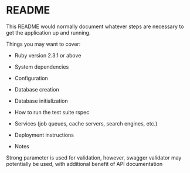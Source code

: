 # README

This README would normally document whatever steps are necessary to get the
application up and running.

Things you may want to cover:

* Ruby version
2.3.1 or above

* System dependencies

* Configuration

* Database creation

* Database initialization

* How to run the test suite
rspec

* Services (job queues, cache servers, search engines, etc.)

* Deployment instructions

* Notes

Strong parameter is used for validation, however, swagger validator may potentially be used, with additional benefit of API documentation
